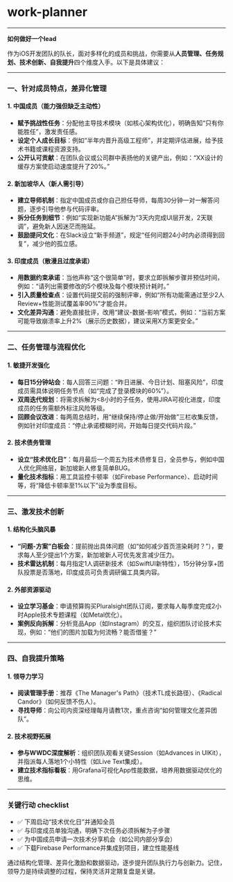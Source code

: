# work-planner

---
**如何做好一个lead**

作为iOS开发团队的队长，面对多样化的成员和挑战，你需要从**人员管理、任务规划、技术创新、自我提升**四个维度入手。以下是具体建议：

---

### **一、针对成员特点，差异化管理**
#### **1. 中国成员（能力强但缺乏主动性）**
- **赋予挑战性任务**：分配他主导技术模块（如核心架构优化），明确告知“只有你能胜任”，激发责任感。
- **设定个人成长目标**：例如“半年内晋升高级工程师”，并定期评估进展，给予技术书籍或课程资源支持。
- **公开认可贡献**：在团队会议或公司群中表扬他的关键产出，例如：“XX设计的缓存方案使启动速度提升了20%。”

#### **2. 新加坡华人（新人需引导）**
- **建立导师机制**：指定中国成员或你自己担任导师，每周30分钟一对一解答问题，逐步引导他参与代码评审。
- **拆分任务到细节**：例如“实现新功能A”拆解为“3天内完成UI层开发，2天联调”，避免新人因迷茫而拖延。
- **鼓励提问文化**：在Slack设立“新手频道”，规定“任何问题24小时内必须得到回复”，减少他的孤立感。

#### **3. 印度成员（散漫且过度承诺）**
- **用数据约束承诺**：当他声称“这个很简单”时，要求立即拆解步骤并预估时间，例如：“请列出需要修改的5个模块及每个模块预计耗时。”
- **引入质量检查点**：设置代码提交前的强制评审，例如“所有功能需通过至少2人Review+性能测试覆盖率90%”才能合并。
- **文化差异沟通**：避免直接批评，改用“建议-数据-影响”模式，例如：“当前方案可能导致崩溃率上升2%（展示历史数据），建议采用X方案更安全。”

---

### **二、任务管理与流程优化**
#### **1. 敏捷开发强化**
- **每日15分钟站会**：每人回答三问题：“昨日进展、今日计划、阻塞风险”，印度成员需具体说明任务节点（如“完成了登录模块的60%”）。
- **双周迭代规划**：将需求拆解为<8小时的子任务，使用JIRA可视化进度，印度成员的任务需额外标注风险等级。
- **回顾会议改进**：每两周总结时，用“继续保持/停止做/开始做”三栏收集反馈，例如针对印度成员：“停止承诺模糊时间，开始每日提交代码片段。”

#### **2. 技术债务管理**
- **设立“技术优化日”**：每月最后一个周五为技术债修复日，全员参与，例如中国人优化网络层，新加坡新人修复简单BUG。
- **量化技术指标**：用工具监控卡顿率（如Firebase Performance）、启动时间等，将“降低卡顿率至1%以下”设为季度目标。

---

### **三、激发技术创新**
#### **1. 结构化头脑风暴**
- **“问题-方案”白板会**：提前抛出具体问题（如“如何减少首页渲染耗时？”），要求每人至少提出1个方案，新加坡新人可优先发言减少压力。
- **技术雷达机制**：每月指定1人调研新技术（如SwiftUI新特性），15分钟分享+团队投票是否落地，印度成员可负责调研偏工具类内容。

#### **2. 外部资源驱动**
- **设立学习基金**：申请预算购买Pluralsight团队订阅，要求每人每季度完成2小时Apple技术专题课程（如Metal优化）。
- **案例反向拆解**：分析竞品App（如Instagram）的交互，组织团队讨论技术实现，例如：“他们的图片加载为何流畅？能否借鉴？”

---

### **四、自我提升策略**
#### **1. 领导力学习**
- **阅读管理手册**：推荐《The Manager's Path》（技术TL成长路径）、《Radical Candor》（如何反馈不伤人）。
- **寻找导师**：向公司内资深经理每月请教1次，重点咨询“如何管理文化差异团队”。

#### **2. 技术视野拓展**
- **参与WWDC深度解析**：组织团队观看关键Session（如Advances in UIKit），并指派每人落地1个小特性（如Live Text集成）。
- **建立技术指标看板**：用Grafana可视化App性能数据，培养用数据驱动优化的思维。

---

### **关键行动 checklist**
- ✅ 下周启动“技术优化日”并通知全员
- ✅ 与印度成员单独沟通，明确下次任务必须拆解为子步骤
- ✅ 为中国成员申请一次技术分享机会（如公司内部分享会）
- ✅ 下载Firebase Performance并集成到项目，建立性能基线

通过结构化管理、差异化激励和数据驱动，逐步提升团队执行力与创新力。记住，领导力是持续调整的过程，保持灵活并定期复盘是关键。

